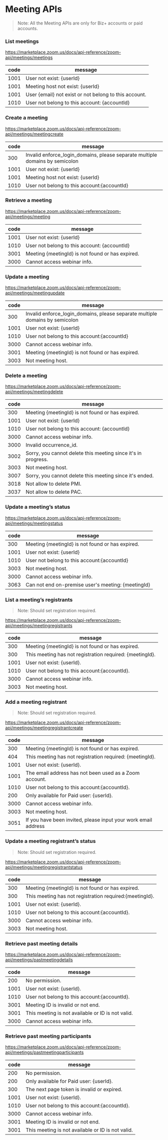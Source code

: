 # Meeting APIs
> Note: All the Meeting APIs are only for Biz+ accounts or paid accounts.

### List meetings
https://marketplace.zoom.us/docs/api-reference/zoom-api/meetings/meetings

code | message
-----|----- 
1001 | User not exist: {userId}  
1001 | Meeting host not exist: {userId}
1001 | User {email} not exist or not belong to this account.
1010 | User not belong to this account: {accountId}

### Create a meeting
https://marketplace.zoom.us/docs/api-reference/zoom-api/meetings/meetingcreate

code | message
-----|-----
300  | Invalid enforce_login_domains, please separate multiple domains by semicolon
1001 | User not exist: {userId}  
1001 | Meeting host not exist: {userId}
1010 | User not belong to this account:{accountId}

### Retrieve a meeting
https://marketplace.zoom.us/docs/api-reference/zoom-api/meetings/meeting

code | message
-----|-----
1001 | User not exist: {userId}  
1010 | User not belong to this account: {accountId}
3001 | Meeting {meetingId} is not found or has expired.
3000 | Cannot access webinar info.

### Update a meeting
https://marketplace.zoom.us/docs/api-reference/zoom-api/meetings/meetingupdate

code | message
-----|-----
300  | Invalid enforce_login_domains, please separate multiple domains by semicolon
1001 | User not exist: {userId}  
1010 | User not belong to this account:{accountId}
3000 | Cannot access webinar info.
3001 | Meeting {meetingId} is not found or has expired.
3003 | Not meeting host.

### Delete a meeting
https://marketplace.zoom.us/docs/api-reference/zoom-api/meetings/meetingdelete

code | message
-----|-----
300  | Meeting {meetingId} is not found or has expired.
1001 | User not exist: {userId}  
1010 | User not belong to this account: {accountId}
3000 | Cannot access webinar info.
3000 | Invalid occurrence_id.
3002 | Sorry, you cannot delete this meeting since it's in progress.
3003 | Not meeting host.
3007 | Sorry, you cannot delete this meeting since it's ended.
3018 | Not allow to delete PMI.
3037 | Not allow to delete PAC.

### Update a meeting’s status
https://marketplace.zoom.us/docs/api-reference/zoom-api/meetings/meetingstatus

code | message
-----|-----
300  | Meeting {meetingId} is not found or has expired.
1001 | User not exist: {userId}  
1010 | User not belong to this account:{accountId}
3003 | Not meeting host.
3000 | Cannot access webinar info.
3063 | Can not end on-premise user's meeting: {meetingId}


### List a meeting’s registrants
> Note: Should set registration required.

https://marketplace.zoom.us/docs/api-reference/zoom-api/meetings/meetingregistrants

code | message
-----|-----
300  | Meeting {meetingId} is not found or has expired.
300  | This meeting has not registration required: {meetingId}.
1001 | User not exist: {userId}.
1010 | User not belong to this account:{accountId}.
3000 | Cannot access webinar info.
3003 | Not meeting host.

### Add a meeting registrant
> Note: Should set registration required.

https://marketplace.zoom.us/docs/api-reference/zoom-api/meetings/meetingregistrantcreate

code | message
-----|-----
300  | Meeting {meetingId} is not found or has expired.
404  | This meeting has not registration required: {meetingId}.
1001 | User not exist: {userId}.
1001 | The email address has not been used as a Zoom account.
1010 | User not belong to this account:{accountId}.
200  | Only available for Paid user: {userId}.
3000 | Cannot access webinar info.
3003 | Not meeting host.
3051 | If you have been invited, please input your work email address

### Update a meeting registrant’s status
> Note: Should set registration required.

https://marketplace.zoom.us/docs/api-reference/zoom-api/meetings/meetingregistrantstatus

code | message
-----|-----
300  | Meeting {meetingId} is not found or has expired.
300  | This meeting has not registration required:{meetingId}.
1001 | User not exist: {userId}.
1010 | User not belong to this account:{accountId}.
3000 | Cannot access webinar info.
3003 | Not meeting host.

### Retrieve past meeting details
https://marketplace.zoom.us/docs/api-reference/zoom-api/meetings/pastmeetingdetails

code | message
-----|-----
200  | No permission.
1001 | User not exist: {userId}.
1010 | User not belong to this account:{accountId}.
3001 | Meeting ID is invalid or not end.
3001 | This meeting is not available or ID is not valid.
3000 | Cannot access webinar info.


### Retrieve past meeting participants
https://marketplace.zoom.us/docs/api-reference/zoom-api/meetings/pastmeetingparticipants

code | message
-----|-----
200  | No permission.
200  | Only available for Paid user: {userId}.
300  | The next page token is invalid or expired.
1001 | User not exist: {userId}.
1010 | User not belong to this account:{accountId}.
3000 | Cannot access webinar info.
3001 | Meeting ID is invalid or not end.
3001 | This meeting is not available or ID is not valid.
